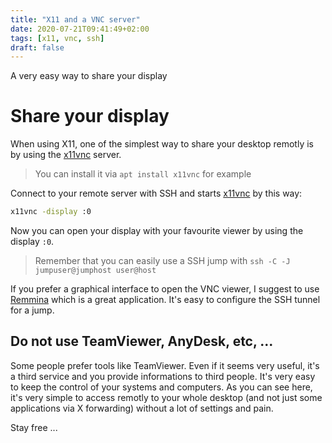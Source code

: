 ```yaml
---
title: "X11 and a VNC server"
date: 2020-07-21T09:41:49+02:00
tags: [x11, vnc, ssh]
draft: false
---
```


A very easy way to share your display

<!--more-->

# Share your display

When using X11, one of the simplest way to share your desktop remotly is by
using the [x11vnc][2] server.

> You can install it via `apt install x11vnc` for example

Connect to your remote server with SSH and starts [x11vnc][2] by this way:

```sh
x11vnc -display :0
```

Now you can open your display with your favourite viewer by using the display
`:0`.

> Remember that you can easily use a SSH jump with
> `ssh -C -J jumpuser@jumphost user@host`

If you prefer a graphical interface to open the VNC viewer, I suggest to use
[Remmina][1] which is a great application. It's easy to configure the SSH tunnel
for a jump.

## Do not use TeamViewer, AnyDesk, etc, ...

Some people prefer tools like TeamViewer. Even if it seems very useful, it's a
third service and you provide informations to third people. It's very easy to
keep the control of your systems and computers. As you can see here, it's very
simple to access remotly to your whole desktop (and not just some applications
via X forwarding) without a lot of settings and pain.

Stay free ...

[1]: https://remmina.org/
[2]: https://github.com/LibVNC/x11vnc

